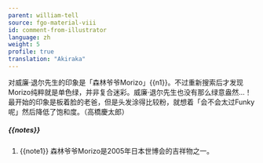 ```yaml
---
parent: william-tell
source: fgo-material-viii
id: comment-from-illustrator
language: zh
weight: 5
profile: true
translation: "Akiraka"
---
```


对威廉·退尔先生的印象是「森林爷爷Morizo」{{n1}}。不过重新搜索后才发现Morizo纯粹就是单色绿，并非复合迷彩。威廉·退尔先生也没有那么绿意盎然…！最开始的印象是板着脸的老爸，但是头发涂得比较粉，就想着「会不会太过Funky呢」然后降低了饱和度。（高橋慶太郎）

##### {{notes}}

1. {{note1}} 森林爷爷Morizo​​是2005年日本世博会的吉祥物之一。
